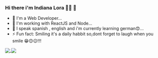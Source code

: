
### Hi there i'm Indiana Lora 👋🏽 🐨

- 🔭 I'm a Web Developer...
- 🌱 I'm working with ReactJS and Node...
- 👯 I speak spanish , english and i'm currently learning german😍...
- ⚡ Fun fact: Smiling it's a daily habbit so,dont forget to laugh when you smile 😁😊😉!!!
<a href="https://github.com/indianalora/github-readme-stats">
  <img align="center" src="https://github-readme-stats.vercel.app/api?username=indianalora&show_icons=true&theme=radical" />
</a>
<a href="https://github.com/indianalora/github-readme-stats">
  <img align="center" src="https://github-readme-stats.vercel.app/api/top-langs/?username=indianalora&layout=compact&theme=radical&card_width=300px" />
</a>





